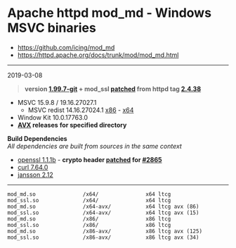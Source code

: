 # Apache httpd mod_md - Windows MSVC binaries #
- https://github.com/icing/mod_md
- https://httpd.apache.org/docs/trunk/mod/mod_md.html

----
2019-03-08  
> **version [1.99.7-git](https://github.com/icing/mod_md/tree/v1.99.7) + mod_ssl [patched](https://github.com/icing/mod_md/blob/master/patches/mod_ssl_md2-2.4.x.diff) from httpd tag [2.4.38](https://github.com/apache/httpd/tree/2.4.38)**   

- MSVC 15.9.8 / 19.16.27027.1
  - MSVC redist 14.16.27024.1 [x86](https://aka.ms/vs/15/release/VC_redist.x86.exe) - [x64](https://aka.ms/vs/15/release/VC_redist.x64.exe)
- Window Kit 10.0.17763.0
- **[AVX](https://msdn.microsoft.com/fr-fr/library/jj620901.aspx) releases** __for specified directory__

**Build Dependencies**  
*All dependencies are built from sources in the same context*
 - [openssl 1.1.1b](https://github.com/openssl/openssl/tree/OpenSSL_1_1_1b) - __crypto header [patched](https://github.com/openssl/openssl/commit/ef45aa14c5af024fcb8bef1c9007f3d1c115bd85) for [#2865](https://github.com/openssl/openssl/issues/2865)__
 - [curl 7.64.0](https://github.com/curl/curl/tree/curl-7_64_0)  
 - [jansson 2.12](https://github.com/akheron/jansson/tree/v2.12)
----
```
mod_md.so               /x64/               x64 ltcg
mod_ssl.so              /x64/               x64 ltcg
mod_md.so               /x64-avx/           x64 ltcg avx (86)
mod_ssl.so              /x64-avx/           x64 ltcg avx (15)
mod_md.so               /x86/               x86 ltcg
mod_ssl.so              /x86/               x86 ltcg
mod_md.so               /x86-avx/           x86 ltcg avx (125)
mod_ssl.so              /x86-avx/           x86 ltcg avx (34)
```  